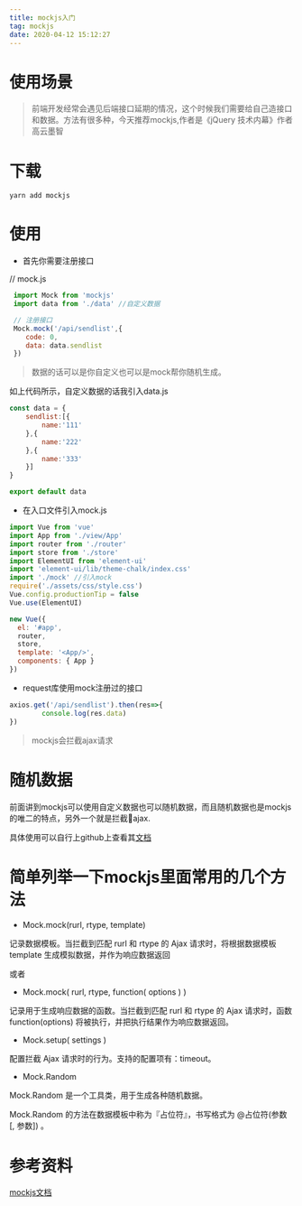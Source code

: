 ```yaml
---
title: mockjs入门
tag: mockjs
date: 2020-04-12 15:12:27
---
```




# 使用场景
> 前端开发经常会遇见后端接口延期的情况，这个时候我们需要给自己造接口和数据。方法有很多种，今天推荐mockjs,作者是《jQuery 技术内幕》作者 高云墨智

# 下载

```ssh
yarn add mockjs
```

# 使用

- 首先你需要注册接口

// mock.js

```js
 import Mock from 'mockjs'
 import data from './data' //自定义数据

 // 注册接口
 Mock.mock('/api/sendlist',{
    code: 0,
    data: data.sendlist
 })
```
> 数据的话可以是你自定义也可以是mock帮你随机生成。

如上代码所示，自定义数据的话我引入data.js

```js
const data = {
    sendlist:[{
        name:'111'
    },{
        name:'222'
    },{
        name:'333'
    }]
}

export default data
```
- 在入口文件引入mock.js
```js
import Vue from 'vue'
import App from './view/App'
import router from './router'
import store from './store'
import ElementUI from 'element-ui'
import 'element-ui/lib/theme-chalk/index.css'
import './mock' //引入mock
require('./assets/css/style.css')
Vue.config.productionTip = false
Vue.use(ElementUI)

new Vue({
  el: '#app',
  router,
  store,
  template: '<App/>',
  components: { App }
})

```

- request库使用mock注册过的接口
```js
axios.get('/api/sendlist').then(res=>{
        console.log(res.data) 
})
```
> mockjs会拦截ajax请求

# 随机数据

  前面讲到mockjs可以使用自定义数据也可以随机数据，而且随机数据也是mockjs的唯二的特点，另外一个就是拦截ajax.

  具体使用可以自行上github上查看其[文档](https://github.com/nuysoft/Mock/wiki)

# 简单列举一下mockjs里面常用的几个方法
  
 - Mock.mock(rurl, rtype, template)

  记录数据模板。当拦截到匹配 rurl 和 rtype 的 Ajax 请求时，将根据数据模板 template 生成模拟数据，并作为响应数据返回

 或者

 - Mock.mock( rurl, rtype, function( options ) )

 记录用于生成响应数据的函数。当拦截到匹配 rurl 和 rtype 的 Ajax 请求时，函数 function(options) 将被执行，并把执行结果作为响应数据返回。

 - Mock.setup( settings )

 配置拦截 Ajax 请求时的行为。支持的配置项有：timeout。

 - Mock.Random 

 Mock.Random 是一个工具类，用于生成各种随机数据。

Mock.Random 的方法在数据模板中称为『占位符』，书写格式为 @占位符(参数 [, 参数]) 。


# 参考资料
[mockjs文档](https://github.com/nuysoft/Mock/wiki)